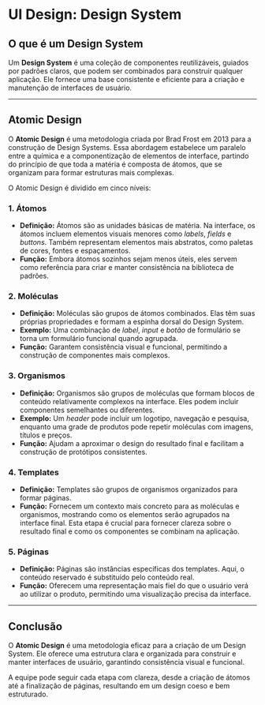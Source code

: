 # UI Design: Design System

## O que é um Design System

Um **Design System** é uma coleção de componentes reutilizáveis, guiados por padrões claros, que podem ser combinados para construir qualquer aplicação. Ele fornece uma base consistente e eficiente para a criação e manutenção de interfaces de usuário.

---

## Atomic Design

O **Atomic Design** é uma metodologia criada por Brad Frost em 2013 para a construção de Design Systems. Essa abordagem estabelece um paralelo entre a química e a componentização de elementos de interface, partindo do princípio de que toda a matéria é composta de átomos, que se organizam para formar estruturas mais complexas.

O Atomic Design é dividido em cinco níveis:

### 1. Átomos

- **Definição:**
  Átomos são as unidades básicas de matéria. Na interface, os átomos incluem elementos visuais menores como _labels_, _fields_ e _buttons_. Também representam elementos mais abstratos, como paletas de cores, fontes e espaçamentos.
- **Função:**
  Embora átomos sozinhos sejam menos úteis, eles servem como referência para criar e manter consistência na biblioteca de padrões.

### 2. Moléculas

- **Definição:**
  Moléculas são grupos de átomos combinados. Elas têm suas próprias propriedades e formam a espinha dorsal do Design System.
- **Exemplo:**
  Uma combinação de _label_, _input_ e _botão_ de formulário se torna um formulário funcional quando agrupada.
- **Função:**
  Garantem consistência visual e funcional, permitindo a construção de componentes mais complexos.

### 3. Organismos

- **Definição:**
  Organismos são grupos de moléculas que formam blocos de conteúdo relativamente complexos na interface. Eles podem incluir componentes semelhantes ou diferentes.
- **Exemplo:**
  Um _header_ pode incluir um logotipo, navegação e pesquisa, enquanto uma grade de produtos pode repetir moléculas com imagens, títulos e preços.
- **Função:**
  Ajudam a aproximar o design do resultado final e facilitam a construção de protótipos consistentes.

### 4. Templates

- **Definição:**
  Templates são grupos de organismos organizados para formar páginas.
- **Função:**
  Fornecem um contexto mais concreto para as moléculas e organismos, mostrando como os elementos serão agrupados na interface final. Esta etapa é crucial para fornecer clareza sobre o resultado final e como os componentes se combinam na aplicação.

### 5. Páginas

- **Definição:**
  Páginas são instâncias específicas dos templates. Aqui, o conteúdo reservado é substituído pelo conteúdo real.
- **Função:**
  Oferecem uma representação mais fiel do que o usuário verá ao utilizar o produto, permitindo uma visualização precisa da interface.

---

## Conclusão

O **Atomic Design** é uma metodologia eficaz para a criação de um Design System. Ele oferece uma estrutura clara e organizada para construir e manter interfaces de usuário, garantindo consistência visual e funcional.

A equipe pode seguir cada etapa com clareza, desde a criação de átomos até a finalização de páginas, resultando em um design coeso e bem estruturado.
